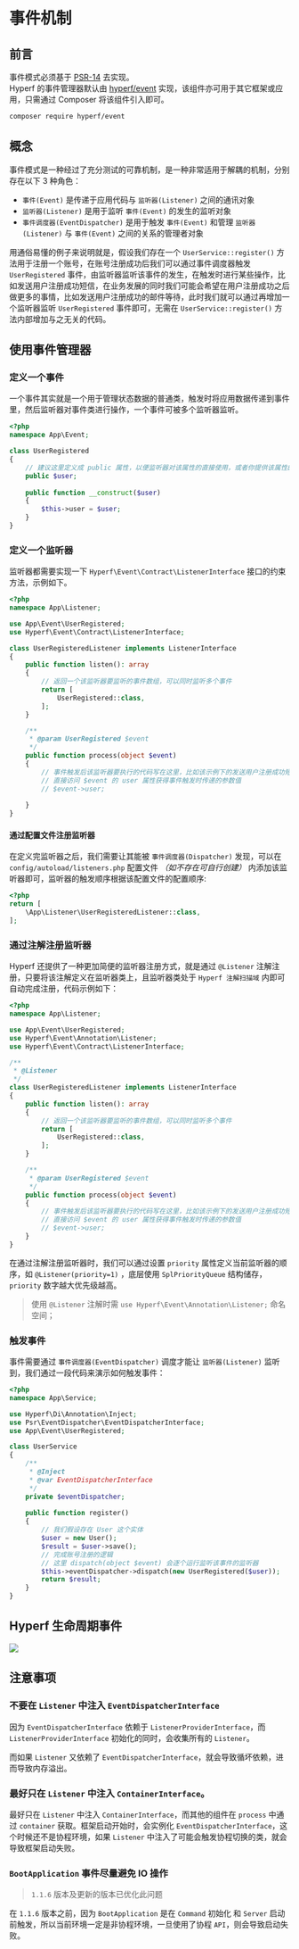 # 事件机制

## 前言

事件模式必须基于 [PSR-14](https://github.com/php-fig/fig-standards/blob/master/accepted/PSR-14-event-dispatcher.md) 去实现。   
Hyperf 的事件管理器默认由 [hyperf/event](https://github.com/hyperf/event) 实现，该组件亦可用于其它框架或应用，只需通过 Composer 将该组件引入即可。

```bash
composer require hyperf/event
```

## 概念

事件模式是一种经过了充分测试的可靠机制，是一种非常适用于解耦的机制，分别存在以下 3 种角色：

- `事件(Event)` 是传递于应用代码与 `监听器(Listener)` 之间的通讯对象
- `监听器(Listener)` 是用于监听 `事件(Event)` 的发生的监听对象
- `事件调度器(EventDispatcher)` 是用于触发 `事件(Event)` 和管理 `监听器(Listener)` 与 `事件(Event)` 之间的关系的管理者对象

用通俗易懂的例子来说明就是，假设我们存在一个 `UserService::register()` 方法用于注册一个账号，在账号注册成功后我们可以通过事件调度器触发 `UserRegistered` 事件，由监听器监听该事件的发生，在触发时进行某些操作，比如发送用户注册成功短信，在业务发展的同时我们可能会希望在用户注册成功之后做更多的事情，比如发送用户注册成功的邮件等待，此时我们就可以通过再增加一个监听器监听 `UserRegistered` 事件即可，无需在 `UserService::register()` 方法内部增加与之无关的代码。

## 使用事件管理器

### 定义一个事件

一个事件其实就是一个用于管理状态数据的普通类，触发时将应用数据传递到事件里，然后监听器对事件类进行操作，一个事件可被多个监听器监听。

```php
<?php
namespace App\Event;

class UserRegistered
{
    // 建议这里定义成 public 属性，以便监听器对该属性的直接使用，或者你提供该属性的 Getter
    public $user;
    
    public function __construct($user)
    {
        $this->user = $user;    
    }
}
```

### 定义一个监听器

监听器都需要实现一下 `Hyperf\Event\Contract\ListenerInterface` 接口的约束方法，示例如下。

```php
<?php
namespace App\Listener;

use App\Event\UserRegistered;
use Hyperf\Event\Contract\ListenerInterface;

class UserRegisteredListener implements ListenerInterface
{
    public function listen(): array
    {
        // 返回一个该监听器要监听的事件数组，可以同时监听多个事件
        return [
            UserRegistered::class,
        ];
    }

    /**
     * @param UserRegistered $event
     */
    public function process(object $event)
    {
        // 事件触发后该监听器要执行的代码写在这里，比如该示例下的发送用户注册成功短信等
        // 直接访问 $event 的 user 属性获得事件触发时传递的参数值
        // $event->user;
        
    }
}
```

#### 通过配置文件注册监听器

在定义完监听器之后，我们需要让其能被 `事件调度器(Dispatcher)` 发现，可以在 `config/autoload/listeners.php` 配置文件 *（如不存在可自行创建）* 内添加该监听器即可，监听器的触发顺序根据该配置文件的配置顺序:

```php
<?php
return [
    \App\Listener\UserRegisteredListener::class,
];
```

### 通过注解注册监听器

Hyperf 还提供了一种更加简便的监听器注册方式，就是通过 `@Listener` 注解注册，只要将该注解定义在监听器类上，且监听器类处于 `Hyperf 注解扫描域` 内即可自动完成注册，代码示例如下：

```php
<?php
namespace App\Listener;

use App\Event\UserRegistered;
use Hyperf\Event\Annotation\Listener;
use Hyperf\Event\Contract\ListenerInterface;

/**
 * @Listener 
 */
class UserRegisteredListener implements ListenerInterface
{
    public function listen(): array
    {
        // 返回一个该监听器要监听的事件数组，可以同时监听多个事件
        return [
            UserRegistered::class,
        ];
    }

    /**
     * @param UserRegistered $event
     */
    public function process(object $event)
    {
        // 事件触发后该监听器要执行的代码写在这里，比如该示例下的发送用户注册成功短信等
        // 直接访问 $event 的 user 属性获得事件触发时传递的参数值
        // $event->user;
    }
}
```

在通过注解注册监听器时，我们可以通过设置 `priority` 属性定义当前监听器的顺序，如 `@Listener(priority=1)` ，底层使用 `SplPriorityQueue` 结构储存，`priority` 数字越大优先级越高。

> 使用 `@Listener` 注解时需 `use Hyperf\Event\Annotation\Listener;` 命名空间；  

### 触发事件

事件需要通过 `事件调度器(EventDispatcher)` 调度才能让 `监听器(Listener)` 监听到，我们通过一段代码来演示如何触发事件：

```php
<?php
namespace App\Service;

use Hyperf\Di\Annotation\Inject;
use Psr\EventDispatcher\EventDispatcherInterface;
use App\Event\UserRegistered; 

class UserService
{
    /**
     * @Inject 
     * @var EventDispatcherInterface
     */
    private $eventDispatcher;
    
    public function register()
    {
        // 我们假设存在 User 这个实体
        $user = new User();
        $result = $user->save();
        // 完成账号注册的逻辑
        // 这里 dispatch(object $event) 会逐个运行监听该事件的监听器
        $this->eventDispatcher->dispatch(new UserRegistered($user));
        return $result;
    }
}
```

## Hyperf 生命周期事件

![](imgs/hyperf-events.svg)

## 注意事项

### 不要在 `Listener` 中注入 `EventDispatcherInterface`

因为 `EventDispatcherInterface` 依赖于 `ListenerProviderInterface`，而 `ListenerProviderInterface` 初始化的同时，会收集所有的 `Listener`。

而如果 `Listener` 又依赖了 `EventDispatcherInterface`，就会导致循坏依赖，进而导致内存溢出。

### 最好只在 `Listener` 中注入 `ContainerInterface`。

最好只在 `Listener` 中注入 `ContainerInterface`，而其他的组件在 `process` 中通过 `container` 获取。框架启动开始时，会实例化 `EventDispatcherInterface`，这个时候还不是协程环境，如果 `Listener` 中注入了可能会触发协程切换的类，就会导致框架启动失败。

### `BootApplication` 事件尽量避免 IO 操作 

> `1.1.6` 版本及更新的版本已优化此问题

在 `1.1.6` 版本之前，因为 `BootApplication` 是在 `Command` 初始化 和 `Server` 启动前触发，所以当前环境一定是非协程环境，一旦使用了协程 `API`，则会导致启动失败。

